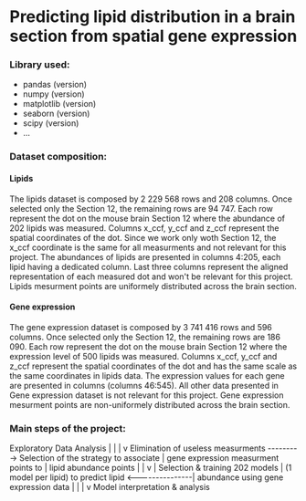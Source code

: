 # Predicting lipid distribution in a brain section from spatial gene expression

### Library used:
- pandas (version)
- numpy (version)
- matplotlib (version)
- seaborn (version)
- scipy (version)
- ...

### Dataset composition:
#### Lipids
The lipids dataset is composed by 2 229 568 rows and 208 columns.
Once selected only the Section 12, the remaining rows are 94 747.
Each row represent the dot on the mouse brain Section 12 where the abundance of 202 lipids was measured.
Columns x_ccf, y_ccf and z_ccf represent the spatial coordinates of the dot. Since we work only woth Section 12, the x_ccf coordinate is the same for all measurments and not relevant for this project.
The abundances of lipids are presented in columns 4:205, each lipid having a dedicated column. 
Last three columns represent the aligned representation of each measured dot and won't be relevant for this project.
Lipids mesurment points are uniformely distributed across the brain section.

#### Gene expression 
The gene expression dataset is composed by 3 741 416 rows and 596 columns.
Once selected only the Section 12, the remaining rows are 186 090.
Each row represent the dot on the mouse brain Section 12 where the expression level of 500 lipids was measured.
Columns x_ccf, y_ccf and z_ccf represent the spatial coordinates of the dot and has the same scale as the same coordinates in lipids data.
The expression values for each gene are presented in columns (columns 46:545). All other data presented in Gene expression dataset is not relevant for this project.
Gene expression mesurment points are non-uniformely distributed across the brain section. 

### Main steps of the project:

Exploratory Data Analysis
             |
             |
             |
             v
Elimination of useless measurments ---------> Selection of the strategy to associate 
             |                                gene expression measurment points to 
             |                                lipid abundance points
             |                                       |
             v                                       |
Selection & training 202 models                      |
(1 model per lipid) to predict lipid <---------------|
abundance using gene expression data
             |
             |
             |
             v
Model interpretation & analysis





